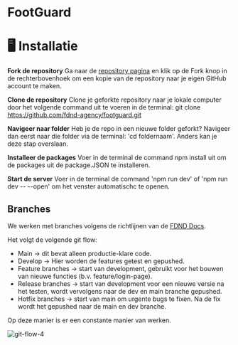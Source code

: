 # FootGuard


# 🖥️ Installatie

**Fork de repository**
Ga naar de [repository pagina](https://github.com/fdnd-agency/footguard) en klik op de Fork knop in de rechterbovenhoek om een kopie van de repository naar je eigen GitHub account te maken.

**Clone de repository**
Clone je geforkte repository naar je lokale computer door het volgende command uit te voeren in de terminal: git clone https://github.com/fdnd-agency/footguard.git

**Navigeer naar folder**
Heb je de repo in een nieuwe folder geforkt? Navigeer dan eerst naar die folder via de terminal: 'cd foldernaam'. Anders kan je deze stap overslaan.

**Installeer de packages**
Voer in de terminal de command npm install uit om de packages uit de package.JSON te installeren.

**Start de server**
Voer in de terminal de command 'npm run dev' of 'npm run dev -- --open' om het venster automatischc te openen.

## Branches

We werken met branches volgens de richtlijnen van de [FDND Docs](https://docs.fdnd.nl/conventies.html#branching-strategy).

Het volgt de volgende git flow:
- Main → dit bevat alleen productie-klare code.
- Develop → Hier worden de features getest en gepushed.
- Feature branches → start van development, gebruikt voor het bouwen van nieuwe functies (b.v. feature/login-page).
- Release branches → start van development voor een nieuwe versie na het testen, wordt vervolgens naar de dev en main branche gepushed.
- Hotfix branches → start van main om urgente bugs te fixen. Na de fix wordt het gepushed naar de main en dev branche.

Op deze manier is er een constante manier van werken.

![git-flow-4](https://github.com/user-attachments/assets/69468298-8604-420d-9a62-d4c7f79ce051)
